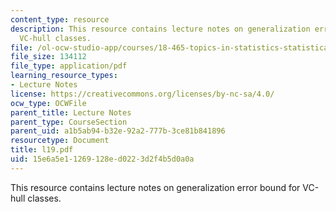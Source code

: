 ```yaml
---
content_type: resource
description: This resource contains lecture notes on generalization error bound for
  VC-hull classes.
file: /ol-ocw-studio-app/courses/18-465-topics-in-statistics-statistical-learning-theory-spring-2007/15e6a5e11269128ed0223d2f4b5d0a0a_l19.pdf
file_size: 134112
file_type: application/pdf
learning_resource_types:
- Lecture Notes
license: https://creativecommons.org/licenses/by-nc-sa/4.0/
ocw_type: OCWFile
parent_title: Lecture Notes
parent_type: CourseSection
parent_uid: a1b5ab94-b32e-92a2-777b-3ce81b841896
resourcetype: Document
title: l19.pdf
uid: 15e6a5e1-1269-128e-d022-3d2f4b5d0a0a
---
```

This resource contains lecture notes on generalization error bound for VC-hull classes.